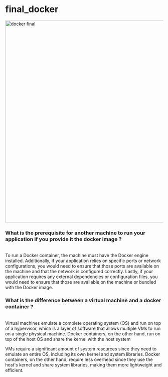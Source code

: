 # final_docker
<img width="644" alt="docker final" src="https://user-images.githubusercontent.com/69519130/233314335-c6f7000c-1483-438f-b306-7f4a3de395bb.png">
<h3>What is the prerequisite for another machine to run your application if you provide it the docker image ?</h3><br/>
To run a Docker container, the machine must have the Docker engine installed.
Additionally, if your application relies on specific ports or network configurations, you would need to ensure that those ports are available on the 
machine and that the network is configured correctly.
Lastly, if your application requires any external dependencies or configuration files, you would need to ensure that those are available on 
the machine or bundled with the Docker image.



<h3>What is the difference between a virtual machine and a docker container ?</h3><br/>
Virtual machines emulate a complete operating system (OS) and run on top of a hypervisor, which is a layer of software 
that allows multiple VMs to run on a single physical machine.
Docker containers, on the other hand, run on top of the host OS and share the kernel with the host system


VMs require a significant amount of system resources since they need to emulate an entire OS, including its own kernel and system libraries. 
Docker containers, on the other hand, require less overhead since they use the host's kernel and share system libraries, making them more lightweight and efficient.
